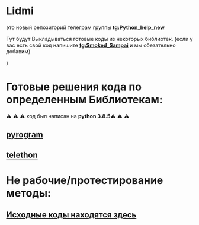 # Lidmi
это новый репозиторий телеграм группы **[tg:Python_help_new](https://t.me/Python_help_new)**

Тут будут Выкладываться готовые коды из некоторых библиотек. (если у вас есть свой код напишите **[tg:Smoked_Sampai](https://t.me/Smoked_Sampai)** и мы обезательно добавим)


)

# Готовые решения кода по определенным Библиотекам: 
:warning: :warning: :warning: код был написан на **python 3.8.5**:warning: :warning: :warning:
## [pyrogram](https://github.com/Josesofdess/python-Help/tree/main/pyrogram)
## [telethon](https://github.com/LidmiPython/Lidmi/tree/main/telethon)

# Не рабочие/протестирование методы: 
## [Исходные коды находятся здесь](https://github.com/Josesofdess/python-Help/tree/main/temporary%20directory)

